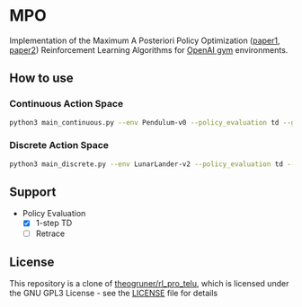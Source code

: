 # MPO

Implementation of the Maximum A Posteriori Policy Optimization
([paper1](https://arxiv.org/abs/1806.06920),
[paper2](https://arxiv.org/abs/1812.02256.pdf))
Reinforcement Learning Algorithms for [OpenAI gym](https://github.com/openai/gym) environments.

## How to use

### Continuous Action Space

```bash
python3 main_continuous.py --env Pendulum-v0 --policy_evaluation td --gamma 0.99 --iteration_num 500 --sample_episode_num 50 --replay_length 1 --mb_size 64 --log_dir log_Pendulum-v0_td --render
```

### Discrete Action Space

```bash
python3 main_discrete.py --env LunarLander-v2 --policy_evaluation td --gamma 0.99 --iteration_num 500 --sample_episode_num 100 --replay_length 1 --mb_size 128 --log_dir log_lunarlander-v2_td --render
```

## Support

* Policy Evaluation
    - [x] 1-step TD
    - [ ] Retrace

## License

This repository is a clone of [theogruner/rl_pro_telu](https://github.com/theogruner/rl_pro_telu),
which is licensed under the GNU GPL3 License - see the [LICENSE](LICENSE) file for details
